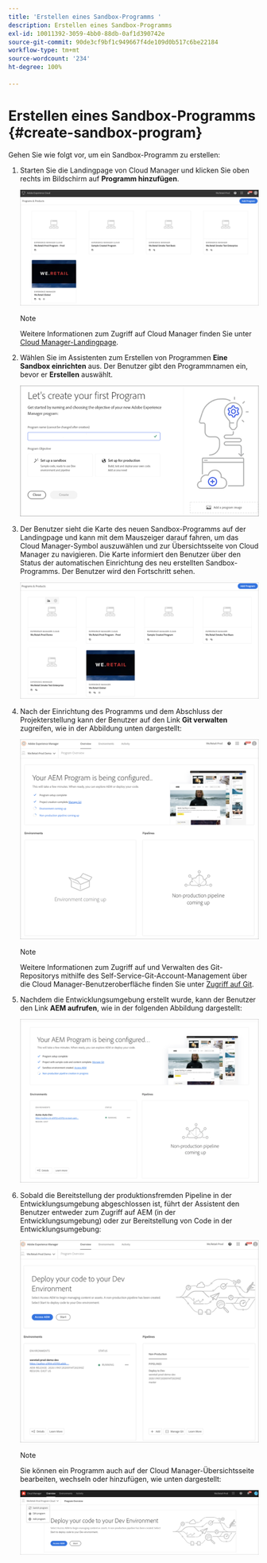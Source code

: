 ```yaml
---
title: 'Erstellen eines Sandbox-Programms '
description: Erstellen eines Sandbox-Programms
exl-id: 10011392-3059-4bb0-88db-0af1d390742e
source-git-commit: 90de3cf9bf1c949667f4de109d0b517c6be22184
workflow-type: tm+mt
source-wordcount: '234'
ht-degree: 100%

---
```


# Erstellen eines Sandbox-Programms {#create-sandbox-program}

Gehen Sie wie folgt vor, um ein Sandbox-Programm zu erstellen:

1. Starten Sie die Landingpage von Cloud Manager und klicken Sie oben rechts im Bildschirm auf **Programm hinzufügen**.

   ![](assets/first_timelogin1.png)

   >[!NOTE]
   >Weitere Informationen zum Zugriff auf Cloud Manager finden Sie unter [Cloud Manager-Landingpage](/help/onboarding/what-is-required/navigate-to-cloud-manager.md).

1. Wählen Sie im Assistenten zum Erstellen von Programmen **Eine Sandbox einrichten** aus. Der Benutzer gibt den Programmnamen ein, bevor er **Erstellen** auswählt.

   ![](assets/create-sandbox.png)

1. Der Benutzer sieht die Karte des neuen Sandbox-Programms auf der Landingpage und kann mit dem Mauszeiger darauf fahren, um das Cloud Manager-Symbol auszuwählen und zur Übersichtsseite von Cloud Manager zu navigieren. Die Karte informiert den Benutzer über den Status der automatischen Einrichtung des neu erstellten Sandbox-Programms. Der Benutzer wird den Fortschritt sehen.

   ![](assets/program-create-setupdemo2.png)

1. Nach der Einrichtung des Programms und dem Abschluss der Projekterstellung kann der Benutzer auf den Link **Git verwalten** zugreifen, wie in der Abbildung unten dargestellt:

   ![](assets/create-program4.png)

   >[!NOTE]
   >
   >Weitere Informationen zum Zugriff auf und Verwalten des Git-Repositorys mithilfe des Self-Service-Git-Account-Management über die Cloud Manager-Benutzeroberfläche finden Sie unter [Zugriff auf Git](/help/implementing/cloud-manager/accessing-git.md).


1. Nachdem die Entwicklungsumgebung erstellt wurde, kann der Benutzer den Link **AEM aufrufen**, wie in der folgenden Abbildung dargestellt:

   ![](assets/create-program-5.png)

1. Sobald die Bereitstellung der produktionsfremden Pipeline in der Entwicklungsumgebung abgeschlossen ist, führt der Assistent den Benutzer entweder zum Zugriff auf AEM (in der Entwicklungsumgebung) oder zur Bereitstellung von Code in der Entwicklungsumgebung:

   ![](assets/create-program-setup-deploy.png)

   >[!NOTE]
   >Sie können ein Programm auch auf der Cloud Manager-Übersichtsseite bearbeiten, wechseln oder hinzufügen, wie unten dargestellt:

   ![](assets/create-program-a1.png)

